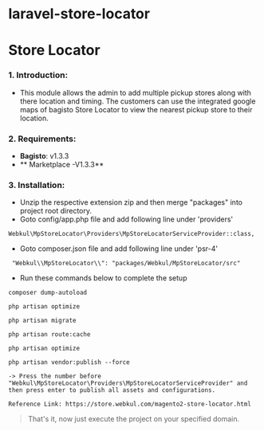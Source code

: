 # laravel-store-locator

# Store Locator

### 1. Introduction:

* This module allows the admin to add multiple pickup stores along with there location and timing. The customers can use the integrated google maps of bagisto Store Locator to view the nearest pickup store to their location.


### 2. Requirements:

* **Bagisto**: v1.3.3
* ** Marketplace -V1.3.3**




### 3. Installation:

* Unzip the respective extension zip and then merge "packages"  into project root directory.
* Goto config/app.php file and add following line under 'providers'

~~~
Webkul\MpStoreLocator\Providers\MpStoreLocatorServiceProvider::class,
~~~

* Goto composer.json file and add following line under 'psr-4'

~~~
 "Webkul\\MpStoreLocator\\": "packages/Webkul/MpStoreLocator/src"
~~~

* Run these commands below to complete the setup

~~~
composer dump-autoload
~~~
~~~
php artisan optimize
~~~

~~~
php artisan migrate
~~~
~~~
php artisan route:cache
~~~
~~~
php artisan optimize
~~~

~~~
php artisan vendor:publish --force

-> Press the number before "Webkul\MpStoreLocator\Providers\MpStoreLocatorServiceProvider" and then press enter to publish all assets and configurations.
~~~


~~~
Reference Link: https://store.webkul.com/magento2-store-locator.html
~~~


> That's it, now just execute the project on your specified domain.



